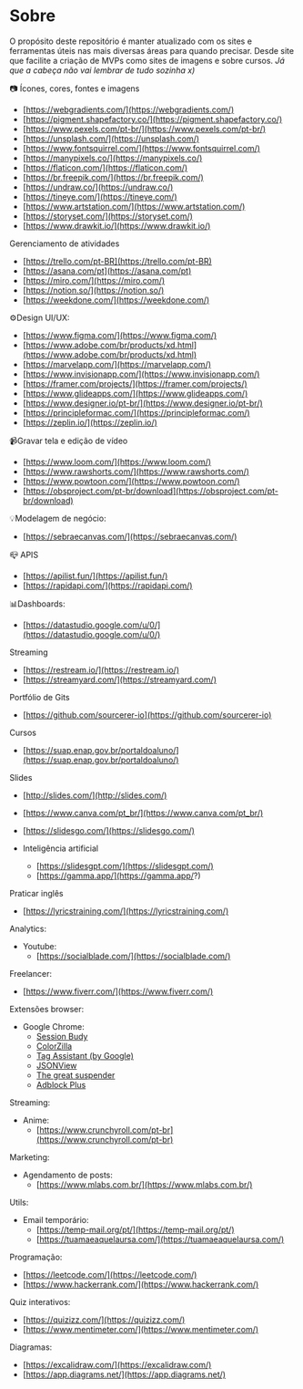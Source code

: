 # Sobre

O propósito deste repositório é manter atualizado com os sites e ferramentas úteis nas mais diversas áreas para quando precisar. Desde site que facilite a criação de MVPs como sites de imagens e sobre cursos.
*Já que a cabeça não vai lembrar de tudo sozinha x)*




:camera: Ícones, cores, fontes e imagens

- [https://webgradients.com/](https://webgradients.com/)
- [https://pigment.shapefactory.co/](https://pigment.shapefactory.co/)
- [https://www.pexels.com/pt-br/](https://www.pexels.com/pt-br/)
- [https://unsplash.com/](https://unsplash.com/)
- [https://www.fontsquirrel.com/](https://www.fontsquirrel.com/)
- [https://manypixels.co/](https://manypixels.co/)
- [https://flaticon.com/](https://flaticon.com/)
- [https://br.freepik.com/](https://br.freepik.com/)
- [https://undraw.co/](https://undraw.co/)
- [https://tineye.com/](https://tineye.com/)
- [https://www.artstation.com/](https://www.artstation.com/)
- [https://storyset.com/](https://storyset.com/)
- [https://www.drawkit.io/](https://www.drawkit.io/)

Gerenciamento de atividades

- [https://trello.com/pt-BR](https://trello.com/pt-BR)
- [https://asana.com/pt](https://asana.com/pt)
- [https://miro.com/](https://miro.com/)
- [https://notion.so/](https://notion.so/)
- [https://weekdone.com/](https://weekdone.com/)

:gear:Design UI/UX:

- [https://www.figma.com/](https://www.figma.com/)
- [https://www.adobe.com/br/products/xd.html](https://www.adobe.com/br/products/xd.html)
- [https://marvelapp.com/](https://marvelapp.com/)
- [https://www.invisionapp.com/](https://www.invisionapp.com/)
- [https://framer.com/projects/](https://framer.com/projects/)
- [https://www.glideapps.com/](https://www.glideapps.com/)
- [https://www.designer.io/pt-br/](https://www.designer.io/pt-br/)
- [https://principleformac.com/](https://principleformac.com/)
- [https://zeplin.io/](https://zeplin.io/)

:video_camera:Gravar tela e edição de vídeo

- [https://www.loom.com/](https://www.loom.com/)
- [https://www.rawshorts.com/](https://www.rawshorts.com/)
- [https://www.powtoon.com/](https://www.powtoon.com/)
- [https://obsproject.com/pt-br/download](https://obsproject.com/pt-br/download)

:bulb:Modelagem de negócio:

- [https://sebraecanvas.com/](https://sebraecanvas.com/)

:mailbox_closed: APIS

- [https://apilist.fun/](https://apilist.fun/)
- [https://rapidapi.com/](https://rapidapi.com/)

:bar_chart:Dashboards:

- [https://datastudio.google.com/u/0/](https://datastudio.google.com/u/0/)


Streaming

- [https://restream.io/](https://restream.io/)
- [https://streamyard.com/](https://streamyard.com/)


Portfólio de Gits
- [https://github.com/sourcerer-io](https://github.com/sourcerer-io)

Cursos

- [https://suap.enap.gov.br/portaldoaluno/](https://suap.enap.gov.br/portaldoaluno/)

Slides

- [http://slides.com/](http://slides.com/)
- [https://www.canva.com/pt_br/](https://www.canva.com/pt_br/)
- [https://slidesgo.com/](https://slidesgo.com/)

- Inteligência artificial
  - [https://slidesgpt.com/](https://slidesgpt.com/)
  - [https://gamma.app/](https://gamma.app/?)


Praticar inglês

- [https://lyricstraining.com/](https://lyricstraining.com/)


Analytics:

- Youtube:
   - [https://socialblade.com/](https://socialblade.com/)
   
   
Freelancer:
- [https://www.fiverr.com/](https://www.fiverr.com/)


Extensões browser:
- Google Chrome:
   - [Session Budy](https://chrome.google.com/webstore/detail/session-buddy/edacconmaakjimmfgnblocblbcdcpbko?hl=pt-BR)
   - [ColorZilla](https://chrome.google.com/webstore/detail/colorzilla/bhlhnicpbhignbdhedgjhgdocnmhomnp?hl=pt-BR)
   - [Tag Assistant (by Google)](https://chrome.google.com/webstore/detail/tag-assistant-by-google/kejbdjndbnbjgmefkgdddjlbokphdefk?hl=pt-BR)
   - [JSONView](https://chrome.google.com/webstore/detail/jsonview/chklaanhfefbnpoihckbnefhakgolnmc?hl=pt-BR)
   - [The great suspender](https://chrome.google.com/webstore/detail/the-great-suspender/klbibkeccnjlkjkiokjodocebajanakg?hl=pt-BR)
   - [Adblock Plus](https://chrome.google.com/webstore/detail/adblock-plus-free-ad-bloc/cfhdojbkjhnklbpkdaibdccddilifddb?hl=pt-BR)

Streaming:

- Anime:
  - [https://www.crunchyroll.com/pt-br](https://www.crunchyroll.com/pt-br)


Marketing:

- Agendamento de posts:
  - [https://www.mlabs.com.br/](https://www.mlabs.com.br/)


Utils:

- Email temporário:
  - [https://temp-mail.org/pt/](https://temp-mail.org/pt/)
  - [https://tuamaeaquelaursa.com/](https://tuamaeaquelaursa.com/)


Programação:

- [https://leetcode.com/](https://leetcode.com/)
- [https://www.hackerrank.com/](https://www.hackerrank.com/)


Quiz interativos:

- [https://quizizz.com/](https://quizizz.com/)
- [https://www.mentimeter.com/](https://www.mentimeter.com/)


Diagramas:

- [https://excalidraw.com/](https://excalidraw.com/)
- [https://app.diagrams.net/](https://app.diagrams.net/)

